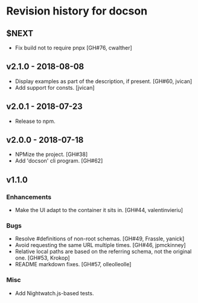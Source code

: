 # Revision history for docson 

## $NEXT

* Fix build not to require pnpx [GH#76, cwalther]

## v2.1.0 - 2018-08-08

* Display examples as part of the description, if present. [GH#60, jvican]
* Add support for consts. [jvican]

## v2.0.1 - 2018-07-23

* Release to npm.

## v2.0.0 - 2018-07-18

* NPMize the project. [GH#38]
* Add 'docson' cli program. [GH#62]

## v1.1.0

### Enhancements

* Make the UI adapt to the container it sits in. [GH#44, valentinvieriu]

### Bugs

* Resolve #definitions of non-root schemas. [GH#49, Frassle, yanick] 
* Avoid requesting the same URL multiple times. [GH#46, jpmckinney]
* Relative local paths are based on the referring schema, not the original one. [GH#53,  Krokop]
* README markdown fixes. [GH#57, olleolleolle]

### Misc

* Add Nightwatch.js-based tests.

